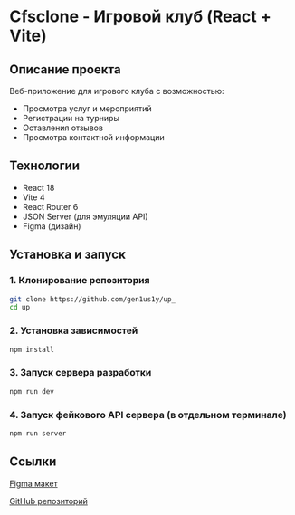# Cfsclone - Игровой клуб (React + Vite)

## Описание проекта
Веб-приложение для игрового клуба с возможностью:
- Просмотра услуг и мероприятий
- Регистрации на турниры
- Оставления отзывов
- Просмотра контактной информации

## Технологии
- React 18
- Vite 4
- React Router 6
- JSON Server (для эмуляции API)
- Figma (дизайн)

## Установка и запуск

### 1. Клонирование репозитория
```bash
git clone https://github.com/gen1us1y/up_
cd up
```

### 2. Установка зависимостей
```bash
npm install
```

### 3. Запуск сервера разработки
``` bash
npm run dev
```

### 4. Запуск фейкового API сервера (в отдельном терминале)
``` bash
npm run server
```

## Ссылки
[Figma макет](https://www.figma.com/design/eSHD0yvblcgnOptDyhFrEb/Untitled?node-id=0-1&t=MxWR3ef5kMa0ryK2-1)

[GitHub репозиторий](https://github.com/gen1us1y/up_)
